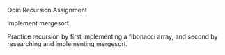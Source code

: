 Odin Recursion Assignment

Implement mergesort

Practice recursion by first implementing a fibonacci array, and second by researching and implementing mergesort.